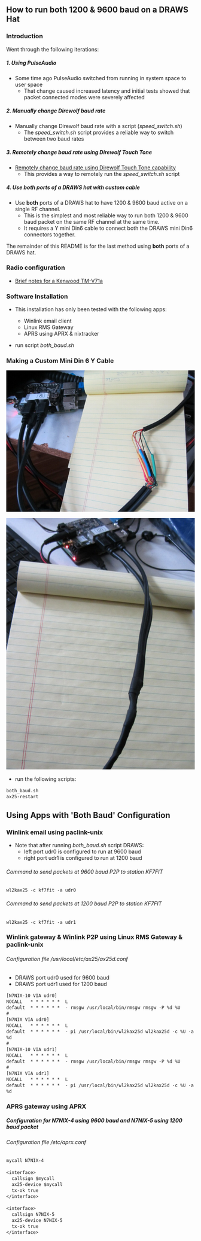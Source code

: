 ## How to run both 1200 & 9600 baud on a DRAWS Hat

### Introduction

Went through the following iterations:

##### 1. Using PulseAudio #####

  * Some time ago PulseAudio switched from running in system space to user space
    * That change caused increased latency and initial tests showed that packet connected modes were severely affected

##### 2. Manually change Direwolf baud rate #####

* Manually change Direwolf baud rate with a script (_speed_switch.sh_)
  * The _speed_switch.sh_ script provides a reliable way to switch between two baud rates

##### 3. Remotely change baud rate using Direwolf Touch Tone #####
* [Remotely change baud rate using Direwolf Touch Tone capability](https://github.com/nwdigitalradio/n7nix/tree/master/baudrate/README_TOUCHTONE.md)
  * This provides a way to remotely run the _speed_switch.sh_ script

##### 4. Use __both__ ports of a DRAWS hat with custom cable #####
* Use __both__ ports of a DRAWS hat to have 1200 & 9600 baud active on a single RF channel.
  * This is the simplest and most reliable way to run both 1200 & 9600 baud packet on the same RF channel at the same time.
  * It requires a Y mini Din6 cable to connect both the DRAWS mini Din6 connectors together.

The remainder of this README is for the last method using __both__ ports of a DRAWS hat.

### Radio configuration

* [Brief notes for a Kenwood TM-V71a](https://github.com/nwdigitalradio/n7nix/tree/master/baudrate/README_TOUCHTONE.md#briefly-for-a-Kenwood-tm-v71a)

### Software Installation

* This installation has only been tested with the following apps:
  * Winlink email client
  * Linux RMS Gateway
  * APRS using APRX & nixtracker

* run script _both_baud.sh_

### Making a Custom Mini Din 6 Y Cable ###


![mDin6 Y Cable before heat shrink](images/img_2681_resize.jpg)

![mDin6 Y Cable after heat shring](images/mdin6_Ycable.jpg)

* run the following scripts:
```
both_baud.sh
ax25-restart
```

## Using Apps with 'Both Baud' Configuration

### Winlink email using paclink-unix

* Note that after running _both_baud.sh_ script DRAWS:
  * left port udr0 is configured to run at 9600 baud
  * right port udr1 is configured to run at 1200 baud

###### Command to send packets at 9600 baud P2P to station KF7FIT
```
wl2kax25 -c kf7fit -a udr0
```
###### Command to send packets at 1200 baud P2P to station KF7FIT
```
wl2kax25 -c kf7fit -a udr1
```

### Winlink gateway & Winlink P2P using Linux RMS Gateway & paclink-unix
###### Configuration file /usr/local/etc/ax25/ax25d.conf
* DRAWS port udr0 used for 9600 baud
* DRAWS port udr1 used for 1200 baud

```
[N7NIX-10 VIA udr0]
NOCALL   * * * * * *  L
default  * * * * * *  - rmsgw /usr/local/bin/rmsgw rmsgw -P %d %U
#
[N7NIX VIA udr0]
NOCALL   * * * * * *  L
default  * * * * * *  - pi /usr/local/bin/wl2kax25d wl2kax25d -c %U -a %d
#
[N7NIX-10 VIA udr1]
NOCALL   * * * * * *  L
default  * * * * * *  - rmsgw /usr/local/bin/rmsgw rmsgw -P %d %U
#
[N7NIX VIA udr1]
NOCALL   * * * * * *  L
default  * * * * * *  - pi /usr/local/bin/wl2kax25d wl2kax25d -c %U -a %d
```

### APRS gateway using APRX

##### Configuration for N7NIX-4 using 9600 baud and N7NIX-5 using 1200 baud packet
###### Configuration file /etc/aprx.conf
```
mycall N7NIX-4

<interface>
  callsign $mycall
  ax25-device $mycall
  tx-ok true
</interface>

<interface>
  callsign N7NIX-5
  ax25-device N7NIX-5
  tx-ok true
</interface>
```
